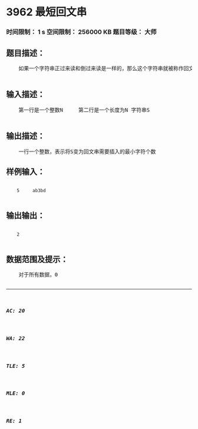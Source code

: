 # 3962 最短回文串   
### 时间限制： 1 s     空间限制： 256000 KB     题目等级： 大师  
## 题目描述：  

<pre>
    如果一个字符串正过来读和倒过来读是一样的，那么这个字符串就被称作回文串。例如abcdcba，abcddbca就是回文串，而abcdabcd 不是。     你要解决的问题是：对于任意一个字符串，输出将这个字符串变为回文串需要插入的最少字符个数，比如，ab3bd 只需要插入2个字符就可以变为一个回文串。   

</pre>
  
  
## 输入描述：  

<pre>
    第一行是一个整数N     第二行是一个长度为N 字符串S   

</pre>
  
  
## 输出描述：  

<pre>
    一行一个整数，表示将S变为回文串需要插入的最小字符个数 
</pre>
  
  
## 样例输入：  

<pre><code>
    5     ab3bd   

</code></pre>
  
  
## 输出输出：  

<pre><code>
    2  

</code></pre>
  
  
## 数据范围及提示：  

<pre>
    对于所有数据，0<n<=5000   

</pre>
  
  
***  

##### AC: 20  
##### WA: 22  
##### TLE: 5  
##### MLE: 0  
##### RE: 1  

